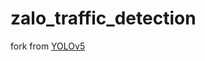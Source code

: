 # zalo_traffic_detection

fork from [YOLOv5](https://github.com/ultralytics/yolov5/releases/tag/v3.1)